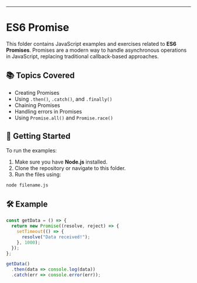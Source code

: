 
---

# ES6 Promise

This folder contains JavaScript examples and exercises related to **ES6 Promises**. Promises are a modern way to handle asynchronous operations in JavaScript, replacing traditional callback-based approaches.

## 📚 Topics Covered

- Creating Promises
- Using `.then()`, `.catch()`, and `.finally()`
- Chaining Promises
- Handling errors in Promises
- Using `Promise.all()` and `Promise.race()`

## 🚀 Getting Started

To run the examples:

1. Make sure you have **Node.js** installed.
2. Clone the repository or navigate to this folder.
3. Run the files using:

```bash
node filename.js
```

## 🛠 Example

```javascript
const getData = () => {
  return new Promise((resolve, reject) => {
    setTimeout(() => {
      resolve("Data received!");
    }, 1000);
  });
};

getData()
  .then(data => console.log(data))
  .catch(err => console.error(err));
```
